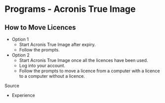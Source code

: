# Programs - Acronis True Image

## How to Move Licences

- Option 1
  - Start Acronis True Image after expiry.
  - Follow the prompts.
- Option 2
  - Start Acronis True Image once all the licences have been used.
  - Log into your account.
  - Follow the prompts to move a licence from a computer with a licence to a computer without a licence.

Source

- Experience
